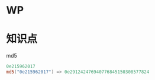 # WP
# 知识点
md5
```powershell
0e215962017
md5("0e215962017") => 0e291242476940776845150308577824
```
